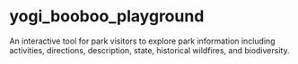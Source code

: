 # yogi_booboo_playground
An interactive tool for park visitors to explore park information including activities, directions, description, state, historical wildfires, and biodiversity.

